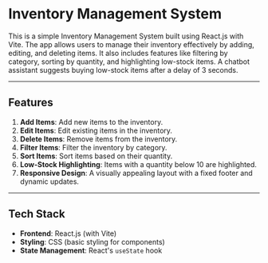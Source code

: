 # Inventory Management System

This is a simple Inventory Management System built using React.js with Vite. The app allows users to manage their inventory effectively by adding, editing, and deleting items. It also includes features like filtering by category, sorting by quantity, and highlighting low-stock items. A chatbot assistant suggests buying low-stock items after a delay of 3 seconds.

---

## Features

1. **Add Items**: Add new items to the inventory.
2. **Edit Items**: Edit existing items in the inventory.
3. **Delete Items**: Remove items from the inventory.
4. **Filter Items**: Filter the inventory by category.
5. **Sort Items**: Sort items based on their quantity.
6. **Low-Stock Highlighting**: Items with a quantity below 10 are highlighted.
7. **Responsive Design**: A visually appealing layout with a fixed footer and dynamic updates.

---

## Tech Stack

- **Frontend**: React.js (with Vite)
- **Styling**: CSS (basic styling for components)
- **State Management**: React's `useState` hook





